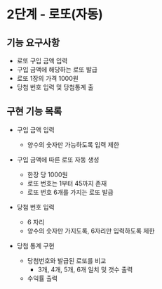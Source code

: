 
# 2단계 - 로또(자동)

## 기능 요구사항
- 로또 구입 금액 입력
- 구입 금액에 해당하는 로또 발급
- 로또 1장의 가격 1000원
- 당첨 번호 입력 및 당첨통계 출


## 구현 기능 목록
- 구입 금액 입력
    - 양수의 숫자만 가능하도록 입력 제한

- 구입 금액에 따른 로또 자동 생성
    - 한장 당 1000원
    - 로또 번호는 1부터 45까지 존재
    - 로또 번호 6개를 가지는 로또 발급

- 당첨 번호 입력
    - 6 자리
    - 양수의 숫자만 가지도록, 6자리만 입력하도록 제한

- 당첨 통계 구현
    - 당첨번호와 발급된 로또를 비교
        - 3개, 4개, 5개, 6개 일치 및 갯수 출력
    - 수익률 출력







